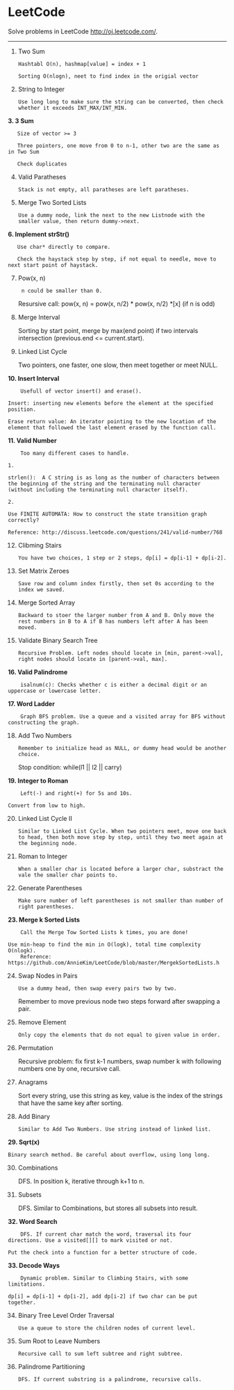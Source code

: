 LeetCode
========

Solve problems in LeetCode http://oj.leetcode.com/.

***

1. Two Sum

       Hashtabl O(n), hashmap[value] = index + 1
       
       Sorting O(nlogn), neet to find index in the origial vector

2. String to Integer

       Use long long to make sure the string can be converted, then check whether it exceeds INT_MAX/INT_MIN.

**3. 3 Sum**

       Size of vector >= 3

       Three pointers, one move from 0 to n-1, other two are the same as in Two Sum

       Check duplicates

4. Valid Paratheses

       Stack is not empty, all paratheses are left paratheses.

5. Merge Two Sorted Lists

       Use a dummy node, link the next to the new Listnode with the smaller value, then return dummy->next.

**6. Implement strStr()**

       Use char* directly to compare.

       Check the haystack step by step, if not equal to needle, move to next start point of haystack.

7. Pow(x, n)

        n could be smaller than 0.

	Resursive call: pow(x, n) = pow(x, n/2) * pow(x, n/2) *[x] (if n is odd)

8. Merge Interval

   	Sorting by start point, merge by max(end point) if two intervals intersection (previous.end <= current.start).

9. Linked List Cycle

   	Two pointers, one faster, one slow, then meet together or meet NULL.

**10. Insert Interval**

    	Usefull of vector insert() and erase().

	Insert: inserting new elements before the element at the specified position.	

	Erase return value: An iterator pointing to the new location of the element that followed the last element erased by the function call. 

**11. Valid Number**

    	Too many different cases to handle.

	1. 
	   
	strlen():  A C string is as long as the number of characters between the beginning of the string and the terminating null character (without including the terminating null character itself).

	2.

	Use FINITE AUTOMATA: How to construct the state transition graph correctly?

	Reference: http://discuss.leetcode.com/questions/241/valid-number/768

12. Clibming Stairs

    	You have two choices, 1 step or 2 steps, dp[i] = dp[i-1] + dp[i-2].

13. Set Matrix Zeroes

    	Save row and column index firstly, then set 0s according to the index we saved.

14. Merge Sorted Array

    	Backward to stoer the larger number from A and B. Only move the rest numbers in B to A if B has numbers left after A has been moved.

15. Validate Binary Search Tree

    	Recursive Problem. Left nodes should locate in [min, parent->val], right nodes should locate in [parent->val, max].

**16. Valid Palindrome**

    	isalnum(c): Checks whether c is either a decimal digit or an uppercase or lowercase letter.

**17. Word Ladder**

    	Graph BFS problem. Use a queue and a visited array for BFS without constructing the graph.

18. Add Two Numbers

    	Remember to initialize head as NULL, or dummy head would be another choice.

	Stop condition: while(l1 || l2 || carry)

**19. Integer to Roman**

    	Left(-) and right(+) for 5s and 10s.

	Convert from low to high.

20. Linked List Cycle II

    	Similar to Linked List Cycle. When two pointers meet, move one back to head, then both move step by step, until they two meet again at the beginning node.

21. Roman to Integer

     	When a smaller char is located before a larger char, substract the vale the smaller char points to.

22. Generate Parentheses

    	Make sure number of left parentheses is not smaller than number of right parentheses.

**23. Merge k Sorted Lists**

    	Call the Merge Tow Sorted Lists k times, you are done!

	Use min-heap to find the min in O(logk), total time complexity O(nlogk).
    	Reference: https://github.com/AnnieKim/LeetCode/blob/master/MergekSortedLists.h

24. Swap Nodes in Pairs

    	Use a dummy head, then swap every pairs two by two. 

	Remember to move previous node two steps forward after swapping a pair.

25. Remove Element

    	Only copy the elements that do not equal to given value in order.

26. Permutation

	Recursive problem: fix first k-1 numbers, swap number k with following numbers one by one, recursive call.

27. Anagrams

	Sort every string, use this string as key, value is the index of the strings that have the same key after sorting.

28. Add Binary

    	Similar to Add Two Numbers. Use string instead of linked list.

**29. Sqrt(x)**

	Binary search method. Be careful about overflow, using long long.
	
30. Combinations

	DFS. In position k, iterative through k+1 to n.

31. Subsets

	DFS. Similar to Combinations, but stores all subsets into result.

**32. Word Search**

    	DFS. If current char match the word, traversal its four directions. Use a visited[][] to mark visited or not.

	Put the check into a function for a better structure of code.

**33. Decode Ways**

      	Dynamic problem. Similar to Climbing Stairs, with some limitations.

	dp[i] = dp[i-1] + dp[i-2], add dp[i-2] if two char can be put together. 
34. Binary Tree Level Order Traversal

    	Use a queue to store the children nodes of current level.

35. Sum Root to Leave Numbers

    	Recursive call to sum left subtree and right subtree.

36. Palindrome Partitioning

    	DFS. If current substring is a palindrome, recursive calls.

